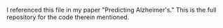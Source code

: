 I referenced this file in my paper "Predicting Alzheimer's." This is the full repository for the code therein mentioned.
